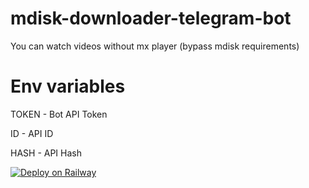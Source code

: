 # mdisk-downloader-telegram-bot

You can watch videos without mx player (bypass mdisk requirements)

# Env variables

TOKEN - Bot API Token

ID - API ID

HASH - API Hash


[![Deploy on Railway](https://railway.app/button.svg)](https://railway.app/new/template/D6ueVa?referralCode=_4oAwx)
